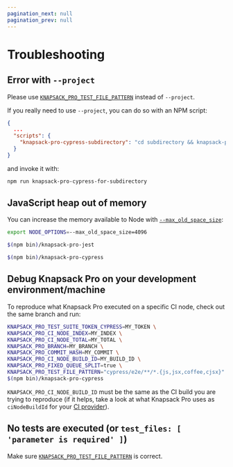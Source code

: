 ```yaml
---
pagination_next: null
pagination_prev: null
---
```


# Troubleshooting

## Error with `--project`

Please use [`KNAPSACK_PRO_TEST_FILE_PATTERN`](/cypress/reference/#knapsack_pro_test_file_pattern) instead of `--project`.

If you really need to use `--project`, you can do so with an NPM script:

```json
{
  ...
  "scripts": {
    "knapsack-pro-cypress-subdirectory": "cd subdirectory && knapsack-pro-cypress"
  }
}
```

and invoke it with:

```bash
npm run knapsack-pro-cypress-for-subdirectory
```

## JavaScript heap out of memory

You can increase the memory available to Node with [`--max_old_space_size`](https://nodejs.org/api/cli.html#--max-old-space-sizesize-in-megabytes):

```bash
export NODE_OPTIONS=--max_old_space_size=4096

$(npm bin)/knapsack-pro-jest

$(npm bin)/knapsack-pro-cypress
```

## Debug Knapsack Pro on your development environment/machine

To reproduce what Knapsack Pro executed on a specific CI node, check out the same branch and run:

```bash
KNAPSACK_PRO_TEST_SUITE_TOKEN_CYPRESS=MY_TOKEN \
KNAPSACK_PRO_CI_NODE_INDEX=MY_INDEX \
KNAPSACK_PRO_CI_NODE_TOTAL=MY_TOTAL \
KNAPSACK_PRO_BRANCH=MY_BRANCH \
KNAPSACK_PRO_COMMIT_HASH=MY_COMMIT \
KNAPSACK_PRO_CI_NODE_BUILD_ID=MY_BUILD_ID \
KNAPSACK_PRO_FIXED_QUEUE_SPLIT=true \
KNAPSACK_PRO_TEST_FILE_PATTERN="cypress/e2e/**/*.{js,jsx,coffee,cjsx}" \
$(npm bin)/knapsack-pro-cypress
```

`KNAPSACK_PRO_CI_NODE_BUILD_ID` must be the same as the CI build you are trying to reproduce (if it helps, take a look at what Knapsack Pro uses as `ciNodeBuildId` for your [CI provider](https://github.com/KnapsackPro/knapsack-pro-core-js/tree/master/src/ci-providers)).

## No tests are executed (or `test_files: [ 'parameter is required' ]`)

Make sure [`KNAPSACK_PRO_TEST_FILE_PATTERN`](/cypress/reference/#knapsack_pro_test_file_pattern) is correct.